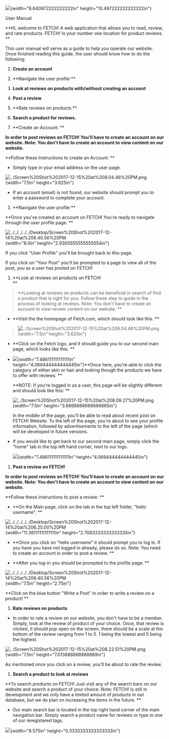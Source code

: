![](media/image1.png){width="8.640972222222222in"
height="10.497222222222222in"}

User Manual

**Hi, welcome to FETCH! A web application that allows you to read,
review, and rate products. FETCH! Is your number one location for
product reviews. **

This user manual will serve as a guide to help you operate our website.
Once finished reading this guide, the user should know how to do the
following:

1.  **Create an account**

2.  **Navigate the user profile **

3.  **Look at reviews on products with/without creating an account**

4.  **Post a review**

5.  **Rate reviews on products **

1.  **Search a product for reviews.**

1.  **Create an Account: **

**In order to post reviews on FETCH! You'll have to create an account on
our website. Note: You don't have to create an account to view content
on our website.**

**Follow these Instructions to create an Account: **

-   Simply type in your email address on the user page.

![../Screen%20Shot%202017-12-15%20at%208.04.46%20PM.png](media/image2.png){width="7.5in"
height="3.625in"}

-   If an account (email) is not found, our website should prompt you to
    enter a password to complete your account.

1.  **Navigate the user profile **

**Once you've created an account on FETCH! You're ready to navigate
through the user profile page. **

![../../../../../Desktop/Screen%20Shot%202017-12-14%20at%206.40.56%20PM](media/image3.png){width="8.0in"
height="2.9305555555555554in"}

If you click "User Profile" you'll be brought back to this page.

If you click on "Your Post" you'll be prompted to a page to view all of
the post, you as a user has posted on FETCH!

1.  **Look at reviews on products on FETCH!\
    **

> **Looking at reviews on products can be beneficial in search of find a
> product that is right for you. Follow these step to guide in the
> process of looking at reviews. Note: You don't have to create an
> account to view review content on our website. **
>
-   **Visit the the homepage of Fetch.com, which should look like this.
    **

> ![../Screen%20Shot%202017-12-15%20at%208.04.46%20PM.png](media/image2.png){width="7.5in"
> height="3.625in"}

-   **Click on the Fetch logo, and it should guide you to our second
    main page, which looks like this. **

-   ![](media/image4.png){width="7.486111111111111in"
    height="4.069444444444445in"}**Once here, you're able to click the
    category of either skin or hair and looking though the products we
    have to offer with reviews. **

    **NOTE: If you're logged in as a user, this page will be slightly
    different and should look like this: **

    ![../Screen%20Shot%202017-12-15%20at%208.09.27%20PM.png](media/image5.png){width="7.5in"
    height="3.6666666666666665in"}

    In the middle of the page, you'll be able to read about recent post
    on FETCH! Website. To the left of the page, you're about to see your
    profile information, followed by advertisements to the left of the
    page (which will be developed in future versions.

<!-- -->

-   If you would like to get back to our second main page, simply click
    the "home" tab in the top left hand corner, next to our logo.

    ![](media/image4.png){width="7.486111111111111in"
    height="4.069444444444445in"}

1.  **Post a review on FETCH!**

**In order to post reviews on FETCH! You'll have to create an account on
our website. Note: You don't have to create an account to view content
on our website.**

**Follow these instructions to post a review: **

-   **On the Main page, click on the tab in the top left folder, "hello
    username". **

![../../../../../Desktop/Screen%20Shot%202017-12-14%20at%206.25.00%20PM](media/image6.png){width="11.36111111111111in"
height="2.7083333333333335in"}

-   **Once you click on "hello username" it should prompt you to log in.
    If you have you have not logged in already, please do so. Note: You
    need to create an account in order to post a review. **

-   **After you log-in you should be prompted to the profile page. **

![../../../../../Desktop/Screen%20Shot%202017-12-14%20at%206.40.56%20PM](media/image3.png){width="7.5in"
height="2.75in"}

**Click on the blue button "Write a Post" in order to write a review on
a product! **

1.  **Rate reviews on products**

-   In order to rate a review on our website, you don't have to be a
    member. Simply, look at the review of product of your choice. Once,
    that review is clicked, it should pop open on the screen, there
    should be a scale at the bottom of the review ranging from 1 to 5. 1
    being the lowest and 5 being the highest.

![../Screen%20Shot%202017-12-15%20at%208.22.51%20PM.png](media/image7.png){width="7.5in"
height="7.013888888888889in"}

As mentioned once you click on a review, you'll be about to rate the
review.

1.  **Search a product to look at reviews**

**To search products on FETCH! Just visit any of the search bars on our
website and search a product of your choice. Note: FETCH! Is still in
development and we only have a limited amount of products in out
database, but we do plan on increasing the items in the future. **

-   Our main search bar is located in the top right hand corner of the
    main navigation bar. Simply search a product name for reviews or
    type in one of our reregistered tags.

![](media/image8.png){width="8.575in" height="0.3333333333333333in"}
